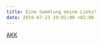 ```yaml
---
title: Eine Sammlung meine Links!
date: 2019-07-23 19:01:00 +02:00
---
```


<script async src="https://pagead2.googlesyndication.com/pagead/js/adsbygoogle.js"></script>
<script>
  (adsbygoogle = window.adsbygoogle || []).push({
    google_ad_client: "ca-pub-2853738543634103",
    enable_page_level_ads: true
  });
</script>
[AKK](https://www.akk.org/)